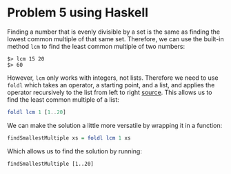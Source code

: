 # Problem 5 using Haskell 

Finding a number that is evenly divisible by a set is the same as finding the 
lowest common multiple of that same set. Therefore, we can use the built-in 
method `lcm` to find the least common multiple of two numbers: 

````shell
$> lcm 15 20 
$> 60
 ````
    
However, `lcm` only works with integers, not lists. Therefore we need to use 
`foldl` which takes an operator, a starting point, and a list, and applies the 
operator recursively to the list from left to right 
[source](http://hackage.haskell.org/package/base-4.7.0.2/docs/Prelude.html#v:foldl). 
This allows us to find the least common multiple of a list: 
 
````haskell
foldl lcm 1 [1..20]
````
    
We can make the solution a little more versatile by wrapping it in a function: 

````haskell
findSmallestMultiple xs = foldl lcm 1 xs
````
    
Which allows us to find the solution by running: 

````shell
findSmallestMultiple [1..20]
````
